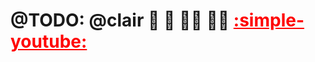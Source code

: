 # @TODO: @clair :sheep: :eggplant: :farmer: :singer: <a style=color:red; href="https://bit.ly/danslinky">:simple-youtube:</a>